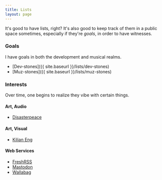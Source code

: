 ```yaml
---
title: Lists
layout: page
---
```


It's good to have lists, right? It's also good to keep track of them in a public space sometimes, especially if they're _goals_, in order to have witnesses.

### Goals

I have goals in both the development and musical realms.

- [Dev-stones]({{ site.baseurl }}/lists/dev-stones)
- [Muz-stones]({{ site.baseurl }}/lists/muz-stones)

### Interests

Over time, one begins to realize they vibe with certain things.

#### Art, Audio

- [Disasterpeace](https://disasterpeace.com)

#### Art, Visual

- [Kilian Eng](https://www.tumblr.com/dwdesign)

#### Web Services

- [FreshRSS](https://freshrss.org)
- [Mastodon](https://joinmastodon.org)
- [Wallabag](https://wallabag.org)
